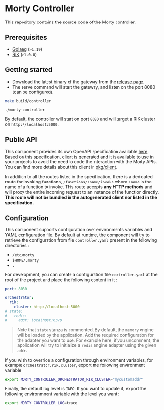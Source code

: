 # Morty Controller

This repository contains the source code of the Morty controller.

## Prerequisites

- [Golang](https://go.dev/doc/install) (`>1.19`)
- [RIK](https://github.com/rik-org/rik) (`>1.0.0`)

## Getting started

- Download the latest binary of the gateway from the
  [release page](https://github.com/morty-faas/controller/releases).
- The serve command will start the gateway, and listen on the port 8080 (can
  be configured).

```bash
make build/controller

./morty-controller
```

By default, the controller will start on port `8080` and will target a RIK cluster on `http://localhost:5000`.

## Public API

This component provides its own OpenAPI specification available [here](../pkg/client/controller/api/openapi.yaml). Based on this specification, client is 
generated and 
it is available to use in your projects to avoid the need to code the interaction with the Morty APIs. You can find more details about this client in [pkg/client](./pkg/client/).

In addition to all the routes listed in the specification, there is a dedicated route for invoking functions, `/functions/:name/invoke` where `:name` is the name of a function to invoke.
This route accepts **any HTTP methods** and will proxy the entire incoming request to an instance of the function directly. **This route will not be bundled in the autogenerated client nor listed in the specification.**

## Configuration

This component supports configuration over environments variables and YAML configuration file. By default at runtime, the component will try to retrieve the configuration from file `controller.yaml` present in the following directories :

- `/etc/morty`
- `$HOME/.morty`
- `.`

For development, you can create a configuration file `controller.yaml` at the root of the project and place the following content in it :

```yaml
port: 8080

orchestrator:
  rik:
    cluster: http://localhost:5000
# state:
#   redis:
#     addr: localhost:6379
```

> Note that `state` stanza is commented. By default, the `memory` engine will be loaded by the application. Add the required configuration for the adapter you want to use. For example here, if you uncomment, the application will try to initialize a `redis` engine adapter using the given `addr`.

If you wish to override a configuration through environment variables, for example `orchestrator.rik.cluster`, export the following environment variable :

```bash
export MORTY_CONTROLLER_ORCHESTRATOR_RIK_CLUSTER="mycustomaddr"
```

Finally, the default log level is `INFO`. If you want to update it, export the following environmnent variable with the level you want :

```bash
export MORTY_CONTROLLER_LOG=trace
```
